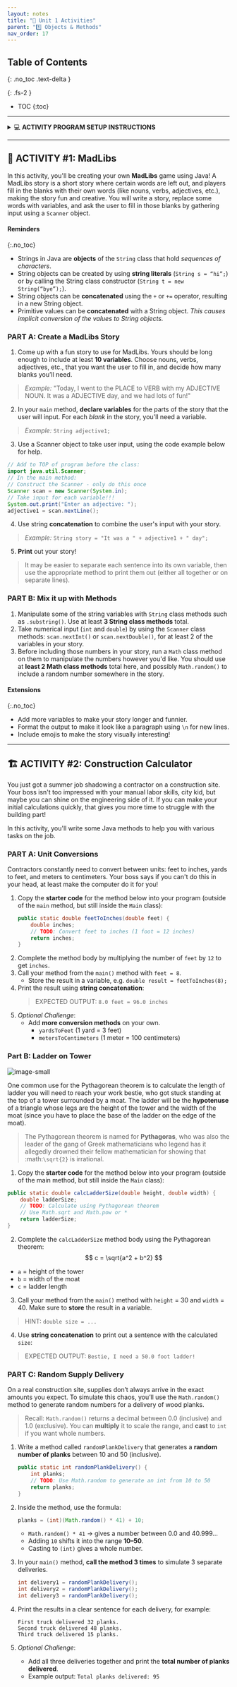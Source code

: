```yaml
---
layout: notes
title: "🎯 Unit 1 Activities" 
parent: "1️⃣ Objects & Methods"
nav_order: 17
---
```


## Table of Contents
{: .no_toc .text-delta }

{: .fs-2 }
- TOC
{:toc}

---

<html>
  <details>
    <summary>💻 <strong class="text-green-200">ACTIVITY PROGRAM SETUP INSTRUCTIONS</strong></summary>
    
<div class="setup" markdown="block">

1. Go to the public template **repository** for our class: [BWL-CS Java Template](https://github.com/BWL-CS/java-template)
2. Click the <button type="button" name="button" class="btn btn-green">Use this template</button> button above the list of files then select `Create a new repository`
3. Specify the **repository name**: `CS2-Unit1-Activity#`
    > Replace `#` with the specific _activity number_.
4. Click <button type="button" name="button" class="btn btn-green">Create repository</button>
    > Now you have **your own personal copy** of this starter code that you can always access under the `Your repositories` section of GitHub! 📂
5. Now on your repository, click <button type="button" name="button" class="btn btn-green"> < > Code </button> and select the `Codespaces` tab
6. Click `Create Codespace on main` and wait for the environment to load, _then you're ready to code_!

</div>

<br>

<div class="warn" markdown="block">

🛑 When class ends, don't forget to **SAVE YOUR WORK**! **Codespaces** are TEMPORARY editing environments, so you need to COMMIT changes properly in order to update the main **repository** for your program. 

_There are multiple steps to saving in GitHub Codespaces:_

1. Navigate to the `Source Control` menu on the _LEFT_ sidebar
2. Click the <button type="button" name="button" class="btn btn-green">commit changes</button> button on the _LEFT_ menu
3. Type a brief **commit message** at the top of the file that opens, for example: `updated main.py`
4. Click the small `✔️` **checkmark** in the _TOP RIGHT_ corner
5. Click the <button type="button" name="button" class="btn btn-green">sync changes</button> button on the _LEFT_ menu
6. _Finally you can close your Codespace!_

</div>

  </details>
</html>

---

## 🤪 ACTIVITY #1: MadLibs

In this activity, you'll be creating your own **MadLibs** game using Java! A MadLibs story is a short story where certain words are left out, and players fill in the blanks with their own words (like nouns, verbs, adjectives, etc.), making the story fun and creative. You will write a story, replace some words with variables, and ask the user to fill in those blanks by gathering input using a `Scanner` object.

#### Reminders
{:.no_toc}
* Strings in Java are **objects** of the `String` class that hold _sequences of characters_.
* String objects can be created by using **string literals** (`String s = “hi”;`) or by calling the String class constructor (`String t = new String(“bye”);`).
* String objects can be **concatenated** using the `+` or `+=` operator, resulting in a new String object.
* Primitive values can be **concatenated** with a String object. _This causes implicit conversion of the values to String objects._

### PART A: Create a MadLibs Story

<div class="task" markdown="block">

1. Come up with a fun story to use for MadLibs. Yours should be long enough to include at least **10 variables**. Choose nouns, verbs, adjectives, etc., that you want the user to fill in, and decide how many blanks you’ll need.
> _Example:_ "Today, I went to the PLACE to VERB with my ADJECTIVE NOUN. It was a ADJECTIVE day, and we had lots of fun!"
2. In your `main` method, **declare variables** for the parts of the story that the user will input. For each _blank_ in the story, you'll need a variable.
> _Example:_ `String adjective1;`
3. Use a Scanner object to take user input, using the code example below for help.
```java
// Add to TOP of program before the class:
import java.util.Scanner;
// In the main method:
// Construct the Scanner - only do this once
Scanner scan = new Scanner(System.in);
// Take input for each variable!!!
System.out.print("Enter an adjective: ");
adjective1 = scan.nextLine();
```
4. Use string **concatenation** to combine the user's input with your story.
> _Example:_ `String story = "It was a " + adjective1 + " day";`
5. **Print** out your story!
> It may be easier to separate each sentence into its own variable, then use the appropriate method to print them out (either all together or on separate lines). 

</div> 

### PART B: Mix it up with Methods
<div class="task" markdown="block">
  
1. Manipulate some of the string variables with `String` class methods such as `.substring()`. Use at least **3 String class methods** total.
2. Take numerical input (`int` and `double`) by using the `Scanner` class methods: `scan.nextInt()` or `scan.nextDouble()`, for at least 2 of the variables in your story. 
3. Before including those numbers in your story, run a `Math` class method on them to manipulate the numbers however you'd like. You should use at **least 2 Math class methods** total here, and possibly `Math.random()` to include a random number somewhere in the story.  

</div> 

#### Extensions
{:.no_toc}

* Add more variables to make your story longer and funnier.
* Format the output to make it look like a paragraph using `\n` for new lines.
* Include emojis to make the story visually interesting!

---

## 🏗️ ACTIVITY #2: Construction Calculator

You just got a summer job shadowing a contractor on a construction site. Your boss isn't too impressed with your manual labor skills, city kid, but maybe you can shine on the engineering side of it. If you can make your initial calculations quickly, that gives you more time to struggle with the building part! 

In this activity, you'll write some Java methods to help you with various tasks on the job. 

### PART A: Unit Conversions

Contractors constantly need to convert between units: feet to inches, yards to feet, and meters to centimeters. Your boss says if you can't do this in your head, at least make the computer do it for you!

<div class="task" markdown="block">

1. Copy the **starter code** for the method below into your program (outside of the `main` method, but still inside the `Main` class):
   ```java
   public static double feetToInches(double feet) {
       double inches;
       // TODO: Convert feet to inches (1 foot = 12 inches)
       return inches;
   }
   ```
2. Complete the method body by multiplying the number of `feet` by `12` to get `inches`.
3. Call your method from the `main()` method with `feet = 8`.
   * Store the result in a variable, e.g. `double result = feetToInches(8);`
4. Print the result using **string concatenation**:
   > EXPECTED OUTPUT: `8.0 feet = 96.0 inches`
5. *Optional Challenge*:
   * Add **more conversion methods** on your own.
     * `yardsToFeet` (1 yard = 3 feet)
     * `metersToCentimeters` (1 meter = 100 centimeters)

</div>  

### Part B: Ladder on Tower

![image-small](Figures/ladder.png)

One common use for the Pythagorean theorem is to calculate the length of
ladder you will need to reach your work bestie, who got stuck standing at the top of a tower surrounded by a moat. The ladder will be the **hypotenuse** of a triangle whose legs are the height of the tower and the width of the moat (since you have to place the base of the ladder on the edge of the moat).

> The Pythagorean theorem is named for **Pythagoras**, who was also the leader of the gang of Greek mathematicians who legend has it allegedly drowned their fellow mathematician for showing that :math:`\sqrt{2}` is irrational.

<div class="task" markdown="block">

1. Copy the **starter code** for the method below into your program (outside of the main method, but still inside the `Main` class):
  ```java
  public static double calcLadderSize(double height, double width) {
      double ladderSize;
      // TODO: Calculate using Pythagorean theorem
      // Use Math.sqrt and Math.pow or *
      return ladderSize;
  }
  ```
2. Complete the `calcLadderSize` method body using the Pythagorean theorem:
  $$
  c = \sqrt{a^2 + b^2}
  $$
  * `a` = height of the tower
  * `b` = width of the moat
  * `c` = ladder length

3. Call your method from the `main()` method with `height` = 30 and `width` = 40. Make sure to **store** the result in a variable.
  > HINT: `double size = ...`

4. Use **string concatenation** to print out a sentence with the calculated `size`: 
  > EXPECTED OUTPUT: `Bestie, I need a 50.0 foot ladder!`

</div>

### PART C: Random Supply Delivery

On a real construction site, supplies don’t always arrive in the exact amounts you expect. To simulate this chaos, you’ll use the `Math.random()` method to generate random numbers for a delivery of wood planks.

> Recall: `Math.random()` returns a decimal between 0.0 (inclusive) and 1.0 (exclusive). You can **multiply** it to scale the range, and **cast** to `int` if you want whole numbers.

<div class="task" markdown="block">

1. Write a method called `randomPlankDelivery` that generates a **random number of planks** between 10 and 50 (inclusive).

   ```java
   public static int randomPlankDelivery() {
       int planks;
       // TODO: Use Math.random to generate an int from 10 to 50
       return planks;
   }
   ```

2. Inside the method, use the formula:

   ```java
   planks = (int)(Math.random() * 41) + 10;
   ```

   * `Math.random() * 41` → gives a number between 0.0 and 40.999…
   * Adding `10` shifts it into the range **10–50**.
   * Casting to `(int)` gives a whole number.

3. In your `main()` method, **call the method 3 times** to simulate 3 separate deliveries.

   ```java
   int delivery1 = randomPlankDelivery();
   int delivery2 = randomPlankDelivery();
   int delivery3 = randomPlankDelivery();
   ```

4. Print the results in a clear sentence for each delivery, for example:

   ```
   First truck delivered 32 planks.
   Second truck delivered 48 planks.
   Third truck delivered 15 planks.
   ```

5. *Optional Challenge*:
   * Add all three deliveries together and print the **total number of planks delivered**.
   * Example output: `Total planks delivered: 95`

</div>  


